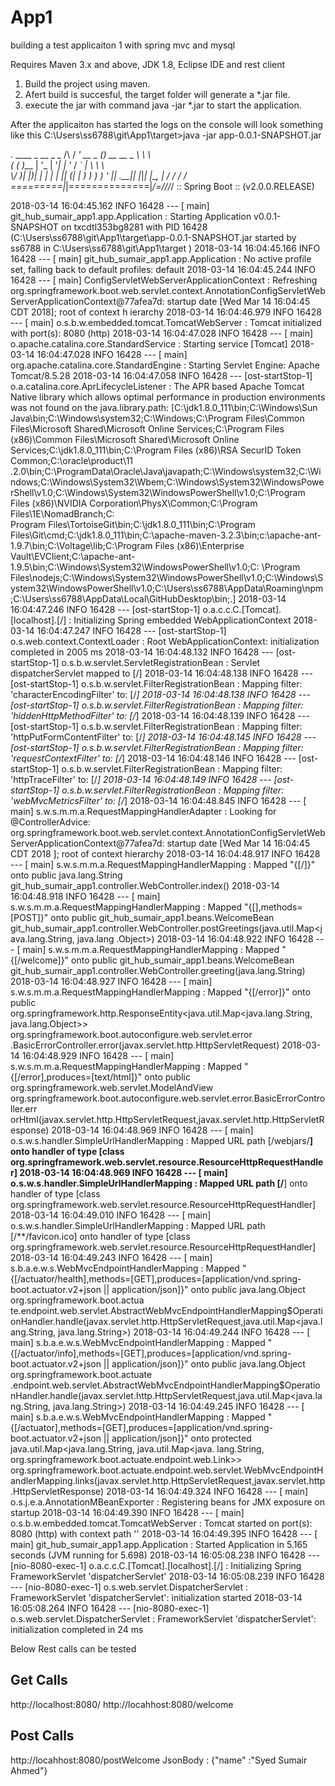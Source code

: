 # App1
building a test applicaiton 1 with spring mvc and mysql

Requires Maven 3.x and above, JDK 1.8, Eclipse IDE and rest client

1. Build the project using maven.
2. Afert build is succesful, the target folder will generate a *.jar file.
3. execute the jar with command java -jar *.jar to start the application.

After the applicaiton has started the logs on the console will look something like this
C:\Users\ss6788\git\App1\target>java -jar app-0.0.1-SNAPSHOT.jar

  .   ____          _            __ _ _
 /\\ / ___'_ __ _ _(_)_ __  __ _ \ \ \ \
( ( )\___ | '_ | '_| | '_ \/ _` | \ \ \ \
 \\/  ___)| |_)| | | | | || (_| |  ) ) ) )
  '  |____| .__|_| |_|_| |_\__, | / / / /
 =========|_|==============|___/=/_/_/_/
 :: Spring Boot ::        (v2.0.0.RELEASE)

2018-03-14 16:04:45.162  INFO 16428 --- [           main] git_hub_sumair_app1.app.Application      : Starting Application v0.0.1-SNAPSHOT on txcdtl353bg8281 with PID 16428 (C:\Users\ss6788\git\App1\target\app-0.0.1-SNAPSHOT.jar started by ss6788 in C:\Users\ss6788\git\App1\target
)
2018-03-14 16:04:45.166  INFO 16428 --- [           main] git_hub_sumair_app1.app.Application      : No active profile set, falling back to default profiles: default
2018-03-14 16:04:45.244  INFO 16428 --- [           main] ConfigServletWebServerApplicationContext : Refreshing org.springframework.boot.web.servlet.context.AnnotationConfigServletWebServerApplicationContext@77afea7d: startup date [Wed Mar 14 16:04:45 CDT 2018]; root of context h
ierarchy
2018-03-14 16:04:46.979  INFO 16428 --- [           main] o.s.b.w.embedded.tomcat.TomcatWebServer  : Tomcat initialized with port(s): 8080 (http)
2018-03-14 16:04:47.028  INFO 16428 --- [           main] o.apache.catalina.core.StandardService   : Starting service [Tomcat]
2018-03-14 16:04:47.028  INFO 16428 --- [           main] org.apache.catalina.core.StandardEngine  : Starting Servlet Engine: Apache Tomcat/8.5.28
2018-03-14 16:04:47.058  INFO 16428 --- [ost-startStop-1] o.a.catalina.core.AprLifecycleListener   : The APR based Apache Tomcat Native library which allows optimal performance in production environments was not found on the java.library.path: [C:\jdk1.8.0_111\bin;C:\Windows\Sun\
Java\bin;C:\Windows\system32;C:\Windows;C:\Program Files\Common Files\Microsoft Shared\Microsoft Online Services;C:\Program Files (x86)\Common Files\Microsoft Shared\Microsoft Online Services;C:\jdk1.8.0_111\bin;C:\Program Files (x86)\RSA SecurID Token Common;C:\oracle\product\11
.2.0\bin;C:\ProgramData\Oracle\Java\javapath;C:\Windows\system32;C:\Windows;C:\Windows\System32\Wbem;C:\Windows\System32\WindowsPowerShell\v1.0\;C:\Windows\System32\WindowsPowerShell\v1.0\;C:\Program Files (x86)\NVIDIA Corporation\PhysX\Common;C:\Program Files\1E\NomadBranch\;C:\
Program Files\TortoiseGit\bin;C:\jdk1.8.0_111\bin;C:\Program Files\Git\cmd;C:\jdk1.8.0_111\bin;C:\apache-maven-3.2.3\bin;c:\apache-ant-1.9.7\bin;C:\Voltage\lib;C:\Program Files (x86)\Enterprise Vault\EVClient\;C:\apache-ant-1.9.5\bin;C:\Windows\System32\WindowsPowerShell\v1.0\;C:
\Program Files\nodejs\;C:\Windows\System32\WindowsPowerShell\v1.0\;C:\Windows\System32\WindowsPowerShell\v1.0\;C:\Users\ss6788\AppData\Roaming\npm;C:\Users\ss6788\AppData\Local\GitHubDesktop\bin;.]
2018-03-14 16:04:47.246  INFO 16428 --- [ost-startStop-1] o.a.c.c.C.[Tomcat].[localhost].[/]       : Initializing Spring embedded WebApplicationContext
2018-03-14 16:04:47.247  INFO 16428 --- [ost-startStop-1] o.s.web.context.ContextLoader            : Root WebApplicationContext: initialization completed in 2005 ms
2018-03-14 16:04:48.132  INFO 16428 --- [ost-startStop-1] o.s.b.w.servlet.ServletRegistrationBean  : Servlet dispatcherServlet mapped to [/]
2018-03-14 16:04:48.138  INFO 16428 --- [ost-startStop-1] o.s.b.w.servlet.FilterRegistrationBean   : Mapping filter: 'characterEncodingFilter' to: [/*]
2018-03-14 16:04:48.138  INFO 16428 --- [ost-startStop-1] o.s.b.w.servlet.FilterRegistrationBean   : Mapping filter: 'hiddenHttpMethodFilter' to: [/*]
2018-03-14 16:04:48.139  INFO 16428 --- [ost-startStop-1] o.s.b.w.servlet.FilterRegistrationBean   : Mapping filter: 'httpPutFormContentFilter' to: [/*]
2018-03-14 16:04:48.145  INFO 16428 --- [ost-startStop-1] o.s.b.w.servlet.FilterRegistrationBean   : Mapping filter: 'requestContextFilter' to: [/*]
2018-03-14 16:04:48.146  INFO 16428 --- [ost-startStop-1] o.s.b.w.servlet.FilterRegistrationBean   : Mapping filter: 'httpTraceFilter' to: [/*]
2018-03-14 16:04:48.149  INFO 16428 --- [ost-startStop-1] o.s.b.w.servlet.FilterRegistrationBean   : Mapping filter: 'webMvcMetricsFilter' to: [/*]
2018-03-14 16:04:48.845  INFO 16428 --- [           main] s.w.s.m.m.a.RequestMappingHandlerAdapter : Looking for @ControllerAdvice: org.springframework.boot.web.servlet.context.AnnotationConfigServletWebServerApplicationContext@77afea7d: startup date [Wed Mar 14 16:04:45 CDT 2018
]; root of context hierarchy
2018-03-14 16:04:48.917  INFO 16428 --- [           main] s.w.s.m.m.a.RequestMappingHandlerMapping : Mapped "{[/]}" onto public java.lang.String git_hub_sumair_app1.controller.WebController.index()
2018-03-14 16:04:48.918  INFO 16428 --- [           main] s.w.s.m.m.a.RequestMappingHandlerMapping : Mapped "{[],methods=[POST]}" onto public git_hub_sumair_app1.beans.WelcomeBean git_hub_sumair_app1.controller.WebController.postGreetings(java.util.Map<java.lang.String, java.lang
.Object>)
2018-03-14 16:04:48.922  INFO 16428 --- [           main] s.w.s.m.m.a.RequestMappingHandlerMapping : Mapped "{[/welcome]}" onto public git_hub_sumair_app1.beans.WelcomeBean git_hub_sumair_app1.controller.WebController.greeting(java.lang.String)
2018-03-14 16:04:48.927  INFO 16428 --- [           main] s.w.s.m.m.a.RequestMappingHandlerMapping : Mapped "{[/error]}" onto public org.springframework.http.ResponseEntity<java.util.Map<java.lang.String, java.lang.Object>> org.springframework.boot.autoconfigure.web.servlet.error
.BasicErrorController.error(javax.servlet.http.HttpServletRequest)
2018-03-14 16:04:48.929  INFO 16428 --- [           main] s.w.s.m.m.a.RequestMappingHandlerMapping : Mapped "{[/error],produces=[text/html]}" onto public org.springframework.web.servlet.ModelAndView org.springframework.boot.autoconfigure.web.servlet.error.BasicErrorController.err
orHtml(javax.servlet.http.HttpServletRequest,javax.servlet.http.HttpServletResponse)
2018-03-14 16:04:48.969  INFO 16428 --- [           main] o.s.w.s.handler.SimpleUrlHandlerMapping  : Mapped URL path [/webjars/**] onto handler of type [class org.springframework.web.servlet.resource.ResourceHttpRequestHandler]
2018-03-14 16:04:48.969  INFO 16428 --- [           main] o.s.w.s.handler.SimpleUrlHandlerMapping  : Mapped URL path [/**] onto handler of type [class org.springframework.web.servlet.resource.ResourceHttpRequestHandler]
2018-03-14 16:04:49.010  INFO 16428 --- [           main] o.s.w.s.handler.SimpleUrlHandlerMapping  : Mapped URL path [/**/favicon.ico] onto handler of type [class org.springframework.web.servlet.resource.ResourceHttpRequestHandler]
2018-03-14 16:04:49.243  INFO 16428 --- [           main] s.b.a.e.w.s.WebMvcEndpointHandlerMapping : Mapped "{[/actuator/health],methods=[GET],produces=[application/vnd.spring-boot.actuator.v2+json || application/json]}" onto public java.lang.Object org.springframework.boot.actua
te.endpoint.web.servlet.AbstractWebMvcEndpointHandlerMapping$OperationHandler.handle(javax.servlet.http.HttpServletRequest,java.util.Map<java.lang.String, java.lang.String>)
2018-03-14 16:04:49.244  INFO 16428 --- [           main] s.b.a.e.w.s.WebMvcEndpointHandlerMapping : Mapped "{[/actuator/info],methods=[GET],produces=[application/vnd.spring-boot.actuator.v2+json || application/json]}" onto public java.lang.Object org.springframework.boot.actuate
.endpoint.web.servlet.AbstractWebMvcEndpointHandlerMapping$OperationHandler.handle(javax.servlet.http.HttpServletRequest,java.util.Map<java.lang.String, java.lang.String>)
2018-03-14 16:04:49.245  INFO 16428 --- [           main] s.b.a.e.w.s.WebMvcEndpointHandlerMapping : Mapped "{[/actuator],methods=[GET],produces=[application/vnd.spring-boot.actuator.v2+json || application/json]}" onto protected java.util.Map<java.lang.String, java.util.Map<java.
lang.String, org.springframework.boot.actuate.endpoint.web.Link>> org.springframework.boot.actuate.endpoint.web.servlet.WebMvcEndpointHandlerMapping.links(javax.servlet.http.HttpServletRequest,javax.servlet.http.HttpServletResponse)
2018-03-14 16:04:49.324  INFO 16428 --- [           main] o.s.j.e.a.AnnotationMBeanExporter        : Registering beans for JMX exposure on startup
2018-03-14 16:04:49.390  INFO 16428 --- [           main] o.s.b.w.embedded.tomcat.TomcatWebServer  : Tomcat started on port(s): 8080 (http) with context path ''
2018-03-14 16:04:49.395  INFO 16428 --- [           main] git_hub_sumair_app1.app.Application      : Started Application in 5.165 seconds (JVM running for 5.698)
2018-03-14 16:05:08.238  INFO 16428 --- [nio-8080-exec-1] o.a.c.c.C.[Tomcat].[localhost].[/]       : Initializing Spring FrameworkServlet 'dispatcherServlet'
2018-03-14 16:05:08.239  INFO 16428 --- [nio-8080-exec-1] o.s.web.servlet.DispatcherServlet        : FrameworkServlet 'dispatcherServlet': initialization started
2018-03-14 16:05:08.264  INFO 16428 --- [nio-8080-exec-1] o.s.web.servlet.DispatcherServlet        : FrameworkServlet 'dispatcherServlet': initialization completed in 24 ms



Below Rest calls can be tested

Get Calls
---------
http://localhost:8080/
http://locahhost:8080/welcome

Post Calls
----------
http://locahhost:8080/postWelcome
JsonBody : {"name" :"Syed Sumair Ahmed"}